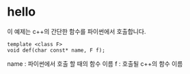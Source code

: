 # hello
이 예제는 c++의 간단한 함수를 파이썬에서 호출합니다.

```
template <class F>
void def(char const* name, F f);
```
name : 파이썬에서 호출 할 때의 함수 이름
f : 호출될 c++의 함수 이름
